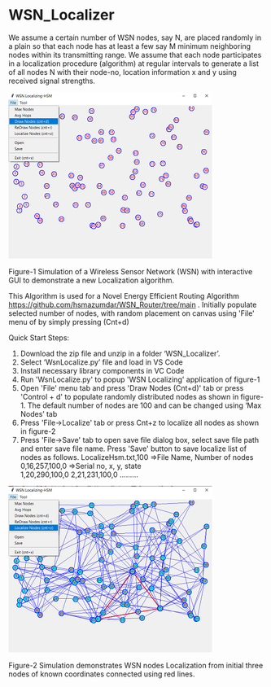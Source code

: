 # WSN_Localizer

We assume a certain number of WSN nodes, say N, are placed randomly in a plain so that each node has at least a few say M minimum neighboring nodes within its transmitting range.
We assume that each node participates in a localization procedure (algorithm) at regular intervals to generate a list of all nodes N with their node-no, location information x and y using received signal strengths.

<img src="Readme_files/Main.png">

Figure-1 Simulation of a Wireless Sensor Network (WSN) with interactive GUI to demonstrate a new Localization algorithm. 

This Algorithm is used for a Novel Energy Efficient Routing Algorithm https://github.com/hsmazumdar/WSN_Router/tree/main . Initially populate selected number of nodes, with random placement on canvas using 'File' menu of by simply pressing (Cnt+d)

Quick Start Steps:

1. Download the zip file and unzip in a folder ‘WSN_Localizer’.
2. Select ‘WsnLocalize.py’ file and load in VS Code
3. Install necessary library components in VC Code
4. Run 'WsnLocalize.py' to popup 'WSN Localizing' application of figure-1
5. Open 'File' menu tab and press 'Draw Nodes (Cnt+d)' tab or press 'Control + d' to populate randomly distributed nodes as shown in figure-1. The default number of nodes are 100 and can be changed using ‘Max Nodes’ tab
6. Press 'File->Localize' tab or press Cnt+z to localize all nodes as shown in figure-2
7. Press 'File->Save' tab to open save file dialog box, select save file path and enter save file name. Press 'Save' button to save localize list of nodes as follows.
LocalizeHsm.txt,100  =>File Name, Number of nodes
0,16,257,100,0       =>Serial no, x, y, state  
1,20,290,100,0
2,21,231,100,0
.........









<img src="Readme_files/Localize.png">

Figure-2 Simulation demonstrates WSN nodes Localization from initial three nodes of known coordinates connected using red lines. 
